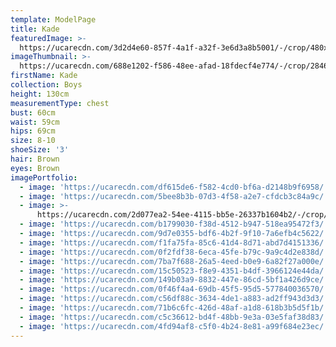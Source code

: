 ```yaml
---
template: ModelPage
title: Kade
featuredImage: >-
  https://ucarecdn.com/3d2d4e60-857f-4a1f-a32f-3e6d3a8b5001/-/crop/480x240/0,0/-/preview/
imageThumbnail: >-
  https://ucarecdn.com/688e1202-f586-48ee-afad-18fdecf4e774/-/crop/2846x2898/1191,0/-/preview/
firstName: Kade
collection: Boys
height: 130cm
measurementType: chest
bust: 60cm
waist: 59cm
hips: 69cm
size: 8-10
shoeSize: '3'
hair: Brown
eyes: Brown
imagePortfolio:
  - image: 'https://ucarecdn.com/df615de6-f582-4cd0-bf6a-d2148b9f6958/'
  - image: 'https://ucarecdn.com/5bee8b3b-07d3-4f58-a2e7-cfdcb3c84a9c/'
  - image: >-
      https://ucarecdn.com/2d077ea2-54ee-4115-bb5e-26337b1604b2/-/crop/452x473/9,0/-/preview/
  - image: 'https://ucarecdn.com/b1799030-f38d-4512-b947-518ea95472f3/'
  - image: 'https://ucarecdn.com/9d7e0355-bdf6-4b2f-9f10-7a6efb4c5622/'
  - image: 'https://ucarecdn.com/f1fa75fa-85c6-41d4-8d71-abd7d4151336/'
  - image: 'https://ucarecdn.com/0f2fdf38-6eca-45fe-b79c-9a9c4d2e838d/'
  - image: 'https://ucarecdn.com/7ba7f688-26a5-4eed-b0e9-6a82f27a000e/'
  - image: 'https://ucarecdn.com/15c50523-f8e9-4351-b4df-3966124e44da/'
  - image: 'https://ucarecdn.com/149b03a9-8832-447e-86cd-5bf1a426d9ce/'
  - image: 'https://ucarecdn.com/0f46f4a4-69db-45f5-95d5-577840036570/'
  - image: 'https://ucarecdn.com/c56df88c-3634-4de1-a883-ad2ff943d3d3/'
  - image: 'https://ucarecdn.com/71b6c6fc-426d-48af-a1d8-618b3b5d5f1b/'
  - image: 'https://ucarecdn.com/c5c36612-bd4f-48bb-9e3a-03e5faf38d83/'
  - image: 'https://ucarecdn.com/4fd94af8-c5f0-4b24-8e81-a99f684e23ec/'
---
```


